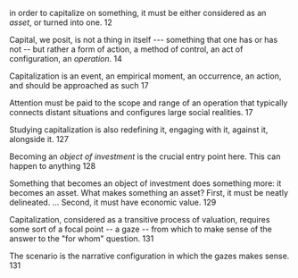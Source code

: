 in order to capitalize on something, it must be either considered as an _asset_, or turned into one. 12 

Capital, we posit, is not a thing in itself --- something that one has or has not -- but rather a form of action, a method of control, an act of configuration, an _operation_. 14

Capitalization is an event, an empirical moment, an occurrence, an action, and should be approached as such 17

Attention must be paid to the scope and range of an operation that typically connects distant situations and configures large social realities. 17

Studying capitalization is also redefining it, engaging with it, against it, alongside it. 127 

Becoming an _object of investment_ is the crucial entry point here. This can happen to anything 128

Something that becomes an object of investment does something more: it becomes an asset. What makes something an asset? First, it must be neatly delineated. ... Second, it must have economic value. 129

Capitalization, considered as a transitive process of valuation, requires some sort of a focal point -- a gaze -- from which to make sense of the answer to the "for whom" question. 131

The scenario is the narrative configuration in which the gazes makes sense. 131

